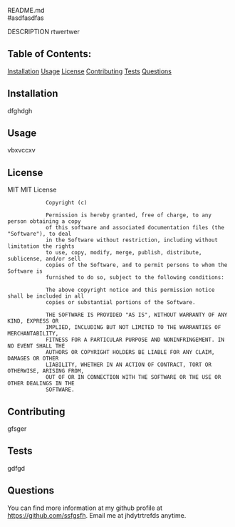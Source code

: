 README.md                
#asdfasdfas

DESCRIPTION
rtwertwer

## Table of Contents:

[Installation](#installation)
[Usage](#usage)
[License](#license)
[Contributing](#contributing)
[Tests](#tests)
[Questions](#questions)

## Installation
dfghdgh

## Usage
vbxvccxv

## License
MIT
MIT License

                Copyright (c) 
                
                Permission is hereby granted, free of charge, to any person obtaining a copy
                of this software and associated documentation files (the "Software"), to deal
                in the Software without restriction, including without limitation the rights
                to use, copy, modify, merge, publish, distribute, sublicense, and/or sell
                copies of the Software, and to permit persons to whom the Software is
                furnished to do so, subject to the following conditions:
                
                The above copyright notice and this permission notice shall be included in all
                copies or substantial portions of the Software.
                
                THE SOFTWARE IS PROVIDED "AS IS", WITHOUT WARRANTY OF ANY KIND, EXPRESS OR
                IMPLIED, INCLUDING BUT NOT LIMITED TO THE WARRANTIES OF MERCHANTABILITY,
                FITNESS FOR A PARTICULAR PURPOSE AND NONINFRINGEMENT. IN NO EVENT SHALL THE
                AUTHORS OR COPYRIGHT HOLDERS BE LIABLE FOR ANY CLAIM, DAMAGES OR OTHER
                LIABILITY, WHETHER IN AN ACTION OF CONTRACT, TORT OR OTHERWISE, ARISING FROM,
                OUT OF OR IN CONNECTION WITH THE SOFTWARE OR THE USE OR OTHER DEALINGS IN THE
                SOFTWARE.

## Contributing
gfsger

## Tests
gdfgd

## Questions
You can find more information at my github profile at https://github.com/ssfgsfh.
Email me at jhdytrtrefds anytime.